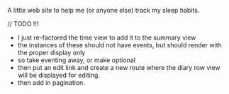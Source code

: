 A little web site to help me (or anyone else) track my sleep habits.

// TODO !!! 
- I just re-factored the time view to add it to the summary view
- the instances of these should not have events, but should render with the proper display only
- so take eventing away, or make optional
- then put an edit link and create a new route where the diary row view will be displayed for editing. 
- then add in pagination. 
